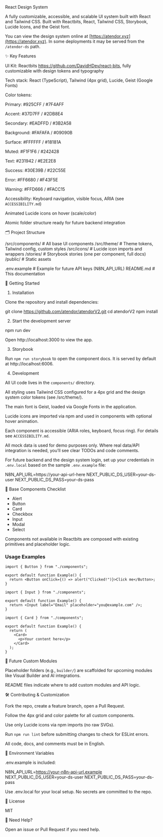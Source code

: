 React Design System

A fully customizable, accessible, and scalable UI system built with React and Tailwind CSS.
Built with Reactbits, React, Tailwind CSS, Storybook, Lucide Icons, and the Geist font.

You can view the design system online at [https://atendor.xyz](https://atendor.xyz). In some deployments it may be served from the `/atendor-ds` path.


✨ Key Features

UI Kit: Reactbits https://github.com/DavidHDev/react-bits, fully customizable with design tokens and typography

Tech stack: React (TypeScript), Tailwind (4px grid), Lucide, Geist (Google Fonts)

Color tokens:

Primary: #925CFF / #7F4AFF

Accent: #37D7FF / #2DB8E4

Secondary: #EADFFD / #3B2A58

Background: #FAFAFA / #09090B

Surface: #FFFFFF / #18181A

Muted: #F1F1F6 / #242428

Text: #231942 / #E2E2E8

Success: #30E39B / #22C55E

Error: #FF6680 / #F43F5E

Warning: #FFD666 / #FACC15

Accessibility: Keyboard navigation, visible focus, ARIA (see `ACCESSIBILITY.md`)

Animated Lucide icons on hover (scale/color)

Atomic folder structure ready for future backend integration


🗂️ Project Structure


/src/components/   # All base UI components
/src/theme/        # Theme tokens, Tailwind config, custom styles
/src/icons/        # Lucide icon imports and wrappers
/stories/          # Storybook stories (one per component, full docs)
/public/           # Static assets

.env.example       # Example for future API keys (N8N_API_URL)
README.md          # This documentation

🚀 Getting Started

1. Installation

Clone the repository and install dependencies:

git clone https://github.com/atendor/atendorV2.git
cd atendorV2
npm install

2. Start the development server

npm run dev

Open http://localhost:3000 to view the app.

3. Storybook

Run `npm run storybook` to open the component docs.
It is served by default at http://localhost:6006.

4. Development

All UI code lives in the `components/` directory.


All styling uses Tailwind CSS configured for a 4px grid and the design system color tokens (see /src/theme/).


The main font is Geist, loaded via Google Fonts in the application.

Lucide icons are imported via npm and used in components with optional hover animation.

Each component is accessible (ARIA roles, keyboard, focus ring). For details see `ACCESSIBILITY.md`.

All mock data is used for demo purposes only. Where real data/API integration is needed, you’ll see clear TODOs and code comments.

For future backend and the design system login, set up your credentials in `.env.local` based on the sample `.env.example` file:

N8N_API_URL=https://your-api-url-here
NEXT_PUBLIC_DS_USER=your-ds-user
NEXT_PUBLIC_DS_PASS=your-ds-pass

🧩 Base Components Checklist

- Alert
- Button
- Card
- Checkbox
- Input
- Modal
- Select

Components not available in Reactbits are composed with existing primitives and placeholder logic.

### Usage Examples

```tsx
import { Button } from "./components";

export default function Example() {
  return <Button onClick={() => alert("Clicked!")}>Click me</Button>;
}
```

```tsx
import { Input } from "./components";

export default function Example() {
  return <Input label="Email" placeholder="you@example.com" />;
}
```

```tsx
import { Card } from "./components";

export default function Example() {
  return (
    <Card>
      <p>Your content here</p>
    </Card>
  );
}
```


🔮 Future Custom Modules

Placeholder folders (e.g., `builder/`) are scaffolded for upcoming modules like Visual Builder and AI integrations.

README files indicate where to add custom modules and API logic.

🛠️ Contributing & Customization

Fork the repo, create a feature branch, open a Pull Request.

Follow the 4px grid and color palette for all custom components.

Use only Lucide icons via npm imports (no raw SVGs).

Run `npm run lint` before submitting changes to check for ESLint errors.

All code, docs, and comments must be in English.

🔐 Environment Variables

.env.example is included:

N8N_API_URL=https://your-n8n-api-url.example
NEXT_PUBLIC_DS_USER=your-ds-user
NEXT_PUBLIC_DS_PASS=your-ds-pass

Use .env.local for your local setup. No secrets are committed to the repo.

👀 License

MIT

💬 Need Help?

Open an issue or Pull Request if you need help.

